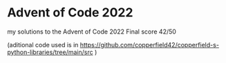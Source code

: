 # Advent of Code 2022
my solutions to the Advent of Code 2022
Final score 42/50

(aditional code used is in https://github.com/copperfield42/copperfield-s-python-libraries/tree/main/src )

